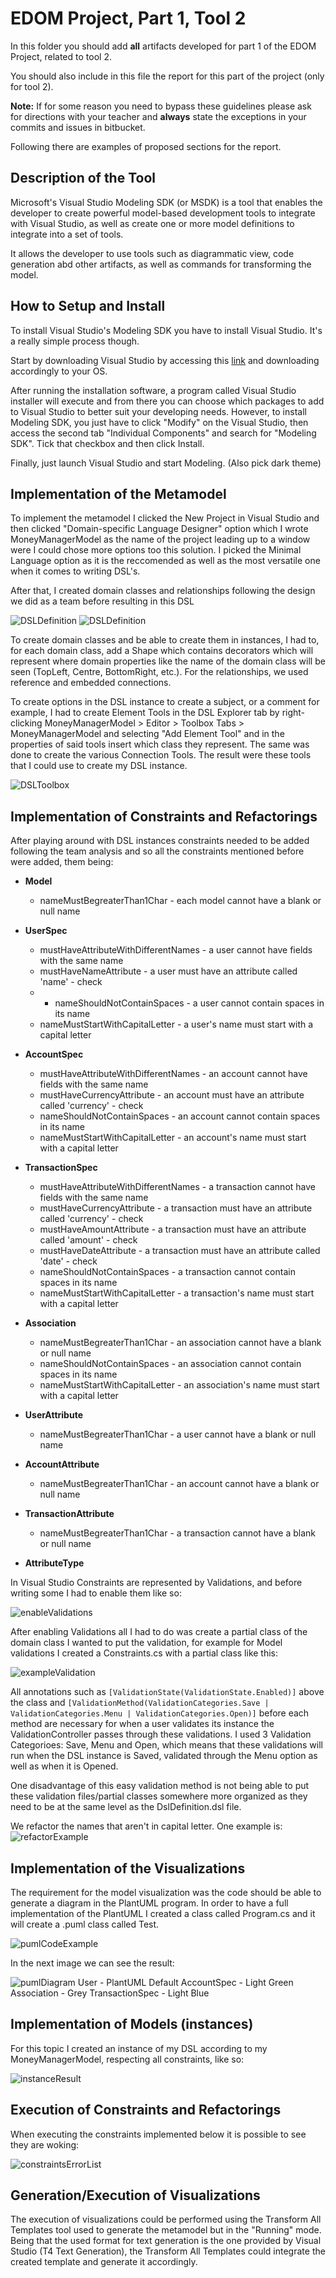 # EDOM Project, Part 1, Tool 2

In this folder you should add **all** artifacts developed for part 1 of the EDOM Project, related to tool 2.

You should also include in this file the report for this part of the project (only for tool 2).

**Note:** If for some reason you need to bypass these guidelines please ask for directions with your teacher and **always** state the exceptions in your commits and issues in bitbucket.

Following there are examples of proposed sections for the report.

## Description of the Tool

Microsoft's Visual Studio Modeling SDK (or MSDK) is a tool that enables the developer to create powerful model-based development tools to integrate with Visual Studio, as well as create one or more model definitions to integrate into a set of tools.

It allows the developer to use tools such as diagrammatic view, code generation abd other artifacts, as well as commands for transforming the model.

## How to Setup and Install

To install Visual Studio's Modeling SDK you have to install Visual Studio. It's a really simple process though.

Start by downloading Visual Studio by accessing this [link](https://visualstudio.microsoft.com/downloads/) and downloading accordingly to your OS.

After running the installation software, a program called Visual Studio installer will execute and from there you can choose which packages to add to Visual Studio to better suit your developing needs. However, to install Modeling SDK, you just have to click "Modify" on the Visual Studio, then access the second tab "Individual Components" and search for "Modeling SDK". Tick that checkbox and then click Install. 

Finally, just launch Visual Studio and start Modeling. (Also pick dark theme)

## Implementation of the Metamodel

To implement the metamodel I clicked the New Project in Visual Studio and then clicked "Domain-specific Language Designer" option which I wrote MoneyManagerModel as the name of the project leading up to a window were I could chose more options too this solution.
I picked the Minimal Language option as it is the reccomended as well as the most versatile one when it comes to writing DSL's.

After that, I created domain classes and relationships following the design we did as a team before resulting in this DSL

![DSLDefinition](../../diagrams/tool2-ms/dslDefinition_1.png)
![DSLDefinition](../../diagrams/tool2-ms/dslDefinition_2.png)

To create domain classes and be able to create them in instances, I had to, for each domain class, add a Shape which contains decorators which will represent where domain properties like the name of the domain class will be seen (TopLeft, Centre, BottomRight, etc.). For the relationships, we used reference and embedded connections.

To create options in the DSL instance to create a subject, or a comment for example, I had to create Element Tools in the DSL Explorer tab by right-clicking MoneyManagerModel > Editor > Toolbox Tabs > MoneyManagerModel and selecting "Add Element Tool" and in the properties of said tools insert which class they represent. The same was done to create the various Connection Tools. The result were these tools that I could use to create my DSL instance.

![DSLToolbox](../../diagrams/tool2-ms/dslToolbox.png)


## Implementation of Constraints and Refactorings

After playing around with DSL instances constraints needed to be added following the team analysis and so all the constraints mentioned before were added, them being:

* **Model**
    * nameMustBegreaterThan1Char - each model cannot have a blank or null name 

* **UserSpec**
    * mustHaveAttributeWithDifferentNames - a user cannot have fields with the same name 
    * mustHaveNameAttribute - a user must have an attribute called 'name' - check
    * * nameShouldNotContainSpaces - a user cannot contain spaces in its name
    * nameMustStartWithCapitalLetter - a user's name must start with a capital letter

* **AccountSpec**
    * mustHaveAttributeWithDifferentNames - an account cannot have fields with the same name
    * mustHaveCurrencyAttribute - an account must have an attribute called 'currency' - check
    * nameShouldNotContainSpaces - an account cannot contain spaces in its name
    * nameMustStartWithCapitalLetter - an account's name must start with a capital letter

* **TransactionSpec**
    * mustHaveAttributeWithDifferentNames - a transaction cannot have fields with the same name 
    * mustHaveCurrencyAttribute - a transaction must have an attribute called 'currency' - check
    * mustHaveAmountAttribute - a transaction must have an attribute called 'amount' - check
    * mustHaveDateAttribute - a transaction must have an attribute called 'date' - check
    * nameShouldNotContainSpaces - a transaction cannot contain spaces in its name
    * nameMustStartWithCapitalLetter - a transaction's name must start with a capital letter

* **Association**
    * nameMustBegreaterThan1Char - an association cannot have a blank or null name
    * nameShouldNotContainSpaces - an association cannot contain spaces in its name
    * nameMustStartWithCapitalLetter - an association's name must start with a capital letter

* **UserAttribute**
    * nameMustBegreaterThan1Char - a user cannot have a blank or null name
    
* **AccountAttribute**
    * nameMustBegreaterThan1Char - an account cannot have a blank or null name


* **TransactionAttribute**
    * nameMustBegreaterThan1Char - a transaction cannot have a blank or null name


* **AttributeType**

In Visual Studio Constraints are represented by Validations, and before writing some I had to enable them like so:

![enableValidations](../../diagrams/tool2-ms/enableValidations.png)

After enabling Validations all I had to do was create a partial class of the domain class I wanted to put the validation, for example for Model validations I created a Constraints.cs with a partial class like this:

![exampleValidation](../../diagrams/tool2-ms/exampleValidation.png)

All annotations such as `[ValidationState(ValidationState.Enabled)]` above the class and `[ValidationMethod(ValidationCategories.Save | ValidationCategories.Menu | ValidationCategories.Open)]` before each method are necessary for when a user validates its instance the ValidationController passes through these validations. I used 3 Validation Categorioes: Save, Menu and Open, which means that these validations will run when the DSL instance is Saved, validated through the Menu option as well as when it is Opened.

One disadvantage of this easy validation method is not being able to put these validation files/partial classes somewhere more organized as they need to be at the same level as the DslDefinition.dsl file.

We refactor the names that aren't in capital letter. One example is:
![refactorExample](../../diagrams/tool2-ms/refactorExample.png)

## Implementation of the Visualizations

The requirement for the model visualization was the code should be able to generate a diagram in the PlantUML program. In order to have a full implementation of the PlantUML I created a class called Program.cs and it will create a .puml class called Test. 

![pumlCodeExample](../../diagrams/tool2-ms/pumlCodeExample.png)

In the next image we can see the result:

![pumlDiagram](../../diagrams/tool2-ms/pumlDiagram.png)
User - PlantUML Default
AccountSpec - Light Green
Association - Grey
TransactionSpec - Light Blue

## Implementation of Models (instances)

For this topic I created an instance of my DSL according to my MoneyManagerModel, respecting all constraints, like so:

![instanceResult](../../diagrams/tool2-ms/instanceResult.png)

## Execution of Constraints and Refactorings

When executing the constraints implemented below it is possible to see they are woking:

![constraintsErrorList](../../diagrams/tool2-ms/constraintsErrorList.png)

## Generation/Execution of Visualizations

The execution of visualizations could be performed using the Transform All Templates tool used to generate the metamodel but in the "Running" mode. Being that the used format for text generation is the one provided by Visual Studio (T4 Text Generation), the Transform All Templates could integrate the created template and generate it accordingly. 

